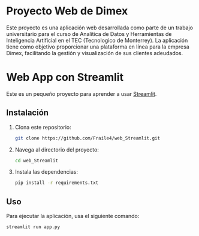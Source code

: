 # Proyecto Web de Dimex

Este proyecto es una aplicación web desarrollada como parte de un trabajo universitario para el curso de Analitica de Datos y Herramientas de Inteligencia Artificial en el TEC (Tecnologico de Monterrey). La aplicación tiene como objetivo proporcionar una plataforma en línea para la empresa Dimex, facilitando la gestión y visualización de sus clientes adeudados.

# Web App con Streamlit

Este es un pequeño proyecto para aprender a usar [Streamlit](https://streamlit.io/).

## Instalación

1. Clona este repositorio:
    ```bash
    git clone https://github.com/Fraile4/web_Streamlit.git
    ```
2. Navega al directorio del proyecto:
    ```bash
    cd web_Streamlit
    ```
3. Instala las dependencias:
    ```bash
    pip install -r requirements.txt
    ```

## Uso

Para ejecutar la aplicación, usa el siguiente comando:
```bash
streamlit run app.py
```
